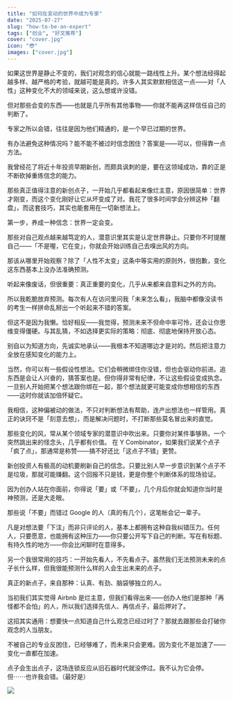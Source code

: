 ```yaml
---
title: "如何在变动的世界中成为专家"
date: "2025-07-27"
slug: "how-to-be-an-expert"
tags: ["创业", "好文推荐"]
cover: "cover.jpg"
icon: "😎"
images: ["cover.jpg"]
---
```

如果这世界是静止不变的，我们对观念的信心就能一路线性上升。某个想法经得起越多样、越严格的考验，就越可能是真的。许多人其实默默相信这一点——对「人性」这种变化不大的领域来说，这么想或许没错。



但对那些会变的东西——也就是几乎所有其他事物——你就不能再这样信任自己的判断了。



专家之所以会错，往往是因为他们精通的，是一个早已过期的世界。



有办法避免这种情况吗？能不能不被过时信念困住？答案是——可以，但得靠一点方法。



我曾经花了将近十年投资早期新创，而颇具讽刺的是，要在这领域成功，靠的正是不断砍掉重练信念的能力。



那些真正值得注意的新创点子，一开始几乎都看起来像烂主意，原因很简单：世界才刚变，而这个变化刚好让它从坏变成了对。我花了很多时间学会分辨这种「翻盘」，而这套技巧，其实也能套用在一切新想法上。



第一步，养成一种信念：世界一定会变。



那些对自己观点越来越笃定的人，潜意识里其实是认定世界静止。只要你不时提醒自己——「不是喔，它在变」，你就会开始训练自己去嗅出风的方向。



那该从哪里开始观察？除了「人性不太变」这条中等实用的原则外，很抱歉，变化这东西基本上没办法准确预测。



听起来像废话，但很重要：真正重要的变化，几乎从来都来自意料之外的方向。



所以我乾脆放弃预测。每次有人在访问里问我「未来怎么看」，我脑中都像没读书的考生一样拼命乱掰出一个听起来不错的答案。



但这不是因为我懒。恰好相反——我觉得，预测未来不但命中率可怜，还会让你思维变得僵硬。与其乱猜，不如选择更实际的策略：彻底、彻底地保持开放心态。



别自以为知道方向，先诚实地承认——我根本不知道哪边才是对的。然后把注意力全放在感知变化的能力上。



当然，你可以有一些假设性想法。它们会稍微绑住你没错，但也会驱动你前进。追东西是会让人兴奋的，猜答案也是。但你得非常有纪律，不让这些假设变成执念。
一旦别人开始把某个想法跟你绑在一起，那个想法就更可能变成你想相信的东西——这时你就该加倍怀疑它。



我相信，这种偏被动的做法，不只对判断想法有帮助，连产出想法也一样管用。真正的诀窍不是「刻意去想」，而是解决问题时，不打断那些莫名冒出来的直觉。



那些变化的风，常从某个领域专家的潜意识中吹出来。只要你对某件事够熟，一个突然跳出来的怪念头，几乎都有价值。
在 Y Combinator，如果我们说某个点子「疯了点」，那通常是称赞——搞不好还比「这点子不错」更赞。



新创投资人有极高的动机要刷新自己的信念。只要比别人早一步意识到某个点子不是垃圾，那就可能赚翻。这个回报不只是钱，更是你整个判断体系的现场验证。



因为创办人站在你面前，你得说「要」或「不要」，几个月后你就会知道你当时是神预测，还是大走眼。



那些说「不要」而错过 Google 的人（真的有几个），这笔帐会记一辈子。



凡是对想法要「下注」而非只评论的人，基本上都拥有这种自我纠错压力。任何人，只要愿意，也能拥有这种压力——你只要公开写下自己的判断。写在有标题、有持久性的地方——你会比闲聊时在意得多。



另一个我很常用的技巧：一开始先看人，不先看点子。虽然我们无法预测未来的点子长什么样，但我很能预测什么样的人会生出未来的点子。



真正的新点子，来自那种：认真、有劲、脑袋够独立的人。



当初我们其实觉得 Airbnb 是烂主意，但我们看得出来——创办人他们是那种「再怪都不会怕」的人，所以我们选择先信人、再信点子，最后押对了。



这招其实通用：想要快一点知道自己什么观念已经过时了？那就去跟那些会打破你观念的人当朋友。



不被自己的专业反困住，已经够难了，而未来只会更难。因为变化不是加速了——变化一直都在加速。



点子会生出点子，这场连锁反应从旧石器时代就没停过。我不认为它会停。
但⋯⋯也许我会错。（最好是）




![](https://prod-files-secure.s3.us-west-2.amazonaws.com/112d0858-5090-4d34-a606-b75eb8d65fd2/46476355-9cf3-4e99-9b7a-3531bc426380/1000202064.png?X-Amz-Algorithm=AWS4-HMAC-SHA256&X-Amz-Content-Sha256=UNSIGNED-PAYLOAD&X-Amz-Credential=ASIAZI2LB466WHJXBZX7%2F20250816%2Fus-west-2%2Fs3%2Faws4_request&X-Amz-Date=20250816T101231Z&X-Amz-Expires=3600&X-Amz-Security-Token=IQoJb3JpZ2luX2VjECcaCXVzLXdlc3QtMiJHMEUCIQDg0bLrplPplzc8p3LhhiiVX5P3wH2YemKrm3J0br%2FAKwIgSETqNimKr2UdP%2FUdkgnzqLVlMo3vLyrhP1g4EgOcZcMq%2FwMIcBAAGgw2Mzc0MjMxODM4MDUiDOWMB5iESfNNau0fCircA43Eczwrs%2B3l4icsrbq%2FhlF9FaFGYCZ3PcnranrFmSViuf2irr4kVxZL8fqUFg5%2FKfAIQr3tRVyegf3HX2mFn0dVhW7HzFzRP6HTCdxF7S16%2Fk1aF007O75uVMwIrnEspmvNrqX1KXRG0UHtSpWVoKCxLO0pKgY4g7g0ISE0YyH5IYpoJJSVaqxwOhuouWei1SSIqHwClYWrWP5l130LAG4UPsg5jRkx9Ts8r5HgsItG8FXYnx3cz1PSFzZVuEN6KhvQRqc59pYEnfb8frt51pl32VQyuu3QfDijGzVv2wrIryQzd6%2Fcxjgm0%2FwIFWga7JXqHJ5Wvp9PKxnRbYHMbqi31LWiZQVYn02KH9wOGLiYxnQZW3k3h9q7TwwjJze%2Fl3LrC75Ha3Hk6BAYbQv%2F7QT1SACp6dFYQI3RJTA7iPIX2fey4SMpF%2BQw54WJkm6bwdz0V3Z5Sr8gNzzrIB6%2F%2BVOK0zKI144HzVn6jMNfpECzKnMNWstoCkYaKRAVtazPj5LS3GWp9vuW%2BVVk1gbCyJmnTKe0ldlGs3PJcg8m6BkeNZf3EvRNjkZ8DuDAHL07U3hyxhGeWDjvmEbSeKRpSMvRajuLRwCOJb5GctH2qxsDgkM6BGQ7vIfIK8YxMMndgMUGOqUBDSO6VuPNWa6Wzc2p%2FXy9vgCn8ev6HVYoX8gGE7EE5DxTGj5hCPQO4uMdC%2FRPy5LisJTUBscmb0TW1HQjrQtcR5BTgsKc8zYkmzjz52fCEwanOXBl8xWwzVAalBG2CCC6bZDFTWD1G4Rg1f70rQW%2ByWQj1POb2BdUosDPijd1%2BH5XLF7R%2BXfqA5Yh1CbQsT8uTkdhl%2BMxO0Rjm7K8KtAH5NidGnbc&X-Amz-Signature=e66fc0a4c99a48c78e7b84631d13cad9337e70fe3da2d5ef92557e0ee188e920&X-Amz-SignedHeaders=host&x-amz-checksum-mode=ENABLED&x-id=GetObject)

